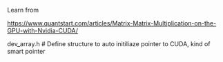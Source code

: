 Learn from

https://www.quantstart.com/articles/Matrix-Matrix-Multiplication-on-the-GPU-with-Nvidia-CUDA/

dev_array.h # Define structure to auto initiliaze pointer to CUDA, kind of smart pointer